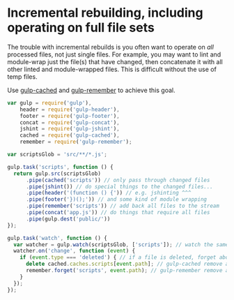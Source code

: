 # Incremental rebuilding, including operating on full file sets

The trouble with incremental rebuilds is you often want to operate on _all_ processed files, not just single files. For example, you may want to lint and module-wrap just the file(s) that have changed, then concatenate it with all other linted and module-wrapped files. This is difficult without the use of temp files.

Use [gulp-cached](https://github.com/wearefractal/gulp-cached) and [gulp-remember](https://github.com/ahaurw01/gulp-remember) to achieve this goal.

```javascript
var gulp = require('gulp'),
    header = require('gulp-header'),
    footer = require('gulp-footer'),
    concat = require('gulp-concat'),
    jshint = require('gulp-jshint'),
    cached = require('gulp-cached'),
    remember = require('gulp-remember');

var scriptsGlob = 'src/**/*.js';

gulp.task('scripts', function () {
  return gulp.src(scriptsGlob)
      .pipe(cached('scripts')) // only pass through changed files
      .pipe(jshint()) // do special things to the changed files...
      .pipe(header('(function () {')) // e.g. jshinting ^^^
      .pipe(footer('})();')) // and some kind of module wrapping
      .pipe(remember('scripts')) // add back all files to the stream
      .pipe(concat('app.js')) // do things that require all files
      .pipe(gulp.dest('public/'))
});

gulp.task('watch', function () {
  var watcher = gulp.watch(scriptsGlob, ['scripts']); // watch the same files in our scripts task
  watcher.on('change', function (event) {
    if (event.type === 'deleted') { // if a file is deleted, forget about it
      delete cached.caches.scripts[event.path]; // gulp-cached remove api
      remember.forget('scripts', event.path); // gulp-remember remove api
    }
  });
});
```
